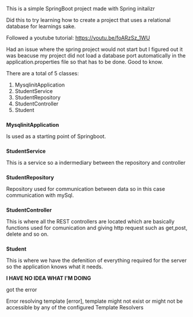 This is a simple SpringBoot project made with Spring initalizr

Did this to try learning how to create a project that uses a relational database for learnings sake.

Followed a youtube tutorial: https://youtu.be/foARzSz_1WU

Had an issue where the spring project would not start but I figured out it was beacuse my project did not load a database port automatically in the application.properties file so that has to be done. Good to know.

There are a total of 5 classes:
1. MysqlinitApplication 
2. StudentService
3. StudentRepository
4. StudentController
5. Student

###
**MysqlinitApplication**

Is used as a starting point of Springboot.

###
**StudentService**

This is a service so a indermediary between the repository and controller

###
**StudentRepository**

Repository used for communication between data so in this case communication with mySql.


###
**StudentController**

This is where all the REST controllers are located which are basically functions used for comunication and giving http request such as get,post, delete and so on.

###
**Student**

This is where we have the defenition of everything required for the server so the application knows what it needs.


**I HAVE NO IDEA WHAT I'M DOING**

got the error 

Error resolving template [error], template might not exist or might not be accessible by any of the configured Template Resolvers
